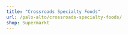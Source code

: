 ```yaml
---
title: "Crossroads Specialty Foods"
url: /palo-alto/crossroads-specialty-foods/
shop: Supermarkt
---
```

